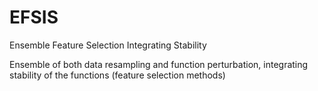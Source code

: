 # EFSIS
Ensemble Feature Selection Integrating Stability

Ensemble of both data resampling and function perturbation, integrating stability of the functions (feature selection methods)
